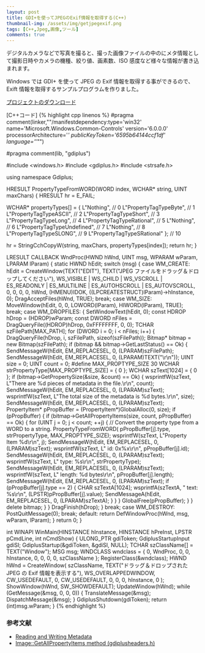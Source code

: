 ```yaml
---
layout: post
title: GDI+を使ってJPEGのExif情報を取得する(C++)
thumbnail-img: /assets/img/getjpegexif.png
tags: [C++,Jpeg,画像,ツール]
comments: true
---
```


デジタルカメラなどで写真を撮ると、撮った画像ファイルの中のにメタ情報として撮影日時やカメラの機種、絞り値、画素数、ISO 感度など様々な情報が書き込まれます。

Windows では GDI+ を使って JPEG の Exif 情報を取得する事ができるので、Exift 情報を取得するサンプルプログラムを作りました。

[プロジェクトのダウンロード](https://github.com/kenjinote/GetJpegExif)

[C++コード]
{% highlight cpp linenos %}
#pragma comment(linker,"\"/manifestdependency:type='win32' name='Microsoft.Windows.Common-Controls' version='6.0.0.0' processorArchitecture='*' publicKeyToken='6595b64144ccf1df' language='*'\"")

#pragma comment(lib, "gdiplus")

#include <windows.h>
#include <gdiplus.h>
#include <strsafe.h>

using namespace Gdiplus;

HRESULT PropertyTypeFromWORD(WORD index, WCHAR* string, UINT maxChars)
{
  HRESULT hr = E_FAIL;

  WCHAR* propertyTypes[] = {
    L"Nothing",                   // 0
    L"PropertyTagTypeByte",       // 1
    L"PropertyTagTypeASCII",      // 2
    L"PropertyTagTypeShort",      // 3
    L"PropertyTagTypeLong",       // 4
    L"PropertyTagTypeRational",   // 5
    L"Nothing",                   // 6
    L"PropertyTagTypeUndefined",  // 7
    L"Nothing",                   // 8
    L"PropertyTagTypeSLONG",      // 9
    L"PropertyTagTypeSRational" }; // 10

  hr = StringCchCopyW(string, maxChars, propertyTypes[index]);
  return hr;
}

LRESULT CALLBACK WndProc(HWND hWnd, UINT msg, WPARAM wParam, LPARAM lParam)
{
  static HWND hEdit;
  switch (msg)
  {
  case WM_CREATE:
    hEdit = CreateWindow(TEXT("EDIT"), TEXT("JPEG ファイルをドラッグ＆ドロップしてください"), WS_VISIBLE | WS_CHILD | WS_VSCROLL | ES_READONLY | ES_MULTILINE | ES_AUTOHSCROLL | ES_AUTOVSCROLL, 0, 0, 0, 0, hWnd, (HMENU)IDOK, ((LPCREATESTRUCT)lParam)->hInstance, 0);
    DragAcceptFiles(hWnd, TRUE);
    break;
  case WM_SIZE:
    MoveWindow(hEdit, 0, 0, LOWORD(lParam), HIWORD(lParam), TRUE);
    break;
  case WM_DROPFILES:
    {
      SetWindowText(hEdit, 0);
      const HDROP hDrop = (HDROP)wParam;
      const DWORD nFiles = DragQueryFile((HDROP)hDrop, 0xFFFFFFFF, 0, 0);
      TCHAR szFilePath[MAX_PATH];
      for (DWORD i = 0; i < nFiles; i++)
      {
        DragQueryFile(hDrop, i, szFilePath, sizeof(szFilePath));
        Bitmap* bitmap = new Bitmap(szFilePath);
        if (bitmap && bitmap->GetLastStatus() == Ok)
        {
          SendMessageW(hEdit, EM_REPLACESEL, 0, (LPARAM)szFilePath);
          SendMessageW(hEdit, EM_REPLACESEL, 0, (LPARAM)TEXT("\r\n"));
          UINT    size = 0;
          UINT    count = 0;
          #define MAX_PROPTYPE_SIZE 30
          WCHAR strPropertyType[MAX_PROPTYPE_SIZE] = { 0 };
          WCHAR szText[1024] = { 0 };
          if (bitmap->GetPropertySize(&size, &count) == Ok)
          {
            wsprintfW(szText, L"There are %d pieces of metadata in the file.\r\n", count);
            SendMessageW(hEdit, EM_REPLACESEL, 0, (LPARAM)szText);
            wsprintfW(szText, L"The total size of the metadata is %d bytes.\r\n", size);
            SendMessageW(hEdit, EM_REPLACESEL, 0, (LPARAM)szText);
            PropertyItem* pPropBuffer = (PropertyItem*)GlobalAlloc(0, size);
            if (pPropBuffer)
            {
              if (bitmap->GetAllPropertyItems(size, count, pPropBuffer) == Ok)
              {
                for (UINT j = 0; j < count; ++j)
                {
                  // Convert the property type from a WORD to a string.
                  PropertyTypeFromWORD(
                    pPropBuffer[j].type, strPropertyType, MAX_PROPTYPE_SIZE);
                  wsprintfW(szText, L"Property Item %d\r\n", j);
                  SendMessageW(hEdit, EM_REPLACESEL, 0, (LPARAM)szText);
                  wsprintfW(szText, L"  id: 0x%x\r\n", pPropBuffer[j].id);
                  SendMessageW(hEdit, EM_REPLACESEL, 0, (LPARAM)szText);
                  wsprintfW(szText, L"  type: %s\r\n", strPropertyType);
                  SendMessageW(hEdit, EM_REPLACESEL, 0, (LPARAM)szText);
                  wsprintfW(szText, L"  length: %d bytes\r\n", pPropBuffer[j].length);
                  SendMessageW(hEdit, EM_REPLACESEL, 0, (LPARAM)szText);
                  if (pPropBuffer[j].type == 2)
                  {
                    CHAR szTextA[1024];
                    wsprintfA(szTextA, "  text: %s\r\n", (LPSTR)pPropBuffer[j].value);
                    SendMessageA(hEdit, EM_REPLACESEL, 0, (LPARAM)szTextA);
                  }
                }
              }
              GlobalFree(pPropBuffer);
            }
          }
          delete bitmap;
        }
      }
      DragFinish(hDrop);
    }
    break;
  case WM_DESTROY:
    PostQuitMessage(0);
    break;
  default:
    return DefWindowProc(hWnd, msg, wParam, lParam);
  }
  return 0;
}

int WINAPI WinMain(HINSTANCE hInstance, HINSTANCE hPreInst, LPSTR pCmdLine, int nCmdShow)
{
  ULONG_PTR gdiToken;
  GdiplusStartupInput gdiSI;
  GdiplusStartup(&gdiToken, &gdiSI, NULL);
  TCHAR szClassName[] = TEXT("Window");
  MSG msg;
  WNDCLASS wndclass = {
    0,
    WndProc,
    0,
    0,
    hInstance,
    0,
    0,
    0,
    0,
    szClassName
  };
  RegisterClass(&wndclass);
  HWND hWnd = CreateWindow(
    szClassName,
    TEXT("ドラッグ＆ドロップされた JPEG の Exif 情報を表示する"),
    WS_OVERLAPPEDWINDOW,
    CW_USEDEFAULT,
    0,
    CW_USEDEFAULT,
    0,
    0,
    0,
    hInstance,
    0
  );
  ShowWindow(hWnd, SW_SHOWDEFAULT);
  UpdateWindow(hWnd);
  while (GetMessage(&msg, 0, 0, 0))
  {
    TranslateMessage(&msg);
    DispatchMessage(&msg);
  }
  GdiplusShutdown(gdiToken);
  return (int)msg.wParam;
}
{% endhighlight %}

### 参考文献
- [Reading and Writing Metadata](https://docs.microsoft.com/en-us/windows/win32/gdiplus/-gdiplus-reading-and-writing-metadata-use)
- [Image::GetAllPropertyItems method (gdiplusheaders.h)](https://docs.microsoft.com/en-us/windows/win32/api/gdiplusheaders/nf-gdiplusheaders-image-getallpropertyitems)
